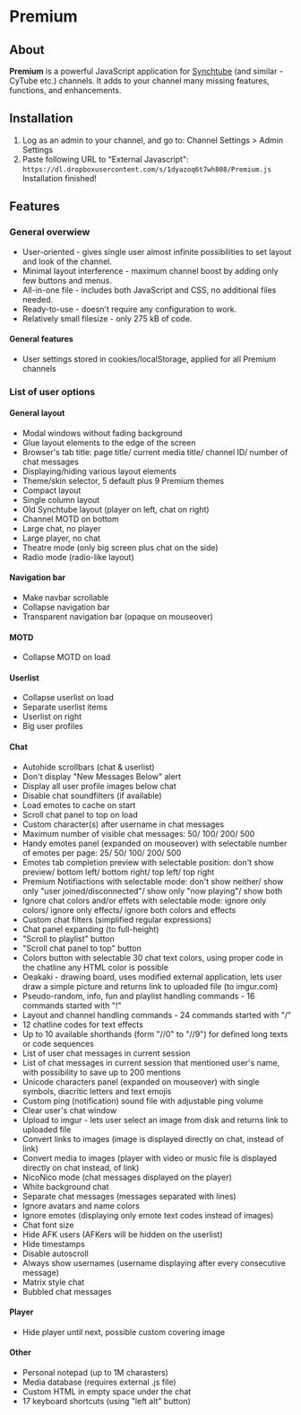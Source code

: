 # Premium
## About
**Premium** is a powerful JavaScript application for [Synchtube](https://synchtu.be/) (and similar - CyTube etc.) channels. It adds to your channel many missing features, functions, and enhancements.
## Installation
1. Log as an admin to your channel, and go to: Channel Settings > Admin Settings
2. Paste following URL to "External Javascript": `https://dl.dropboxusercontent.com/s/1dyazoq6t7wh808/Premium.js`
Installation finished!
## Features
### General overwiew
* User-oriented - gives single user almost infinite possibilities to set layout and look of the channel.
* Minimal layout interference - maximum channel boost by adding only few buttons and menus.
* All-in-one file - includes both JavaScript and CSS, no additional files needed.
* Ready-to-use - doesn't require any configuration to work.
* Relatively small filesize - only 275 kB of code.
#### General features
* User settings stored in cookies/localStorage, applied for all Premium channels
### List of user options
#### General layout
* Modal windows without fading background
* Glue layout elements to the edge of the screen
* Browser's tab title: page title/ current media title/ channel ID/ number of chat messages
* Displaying/hiding various layout elements
* Theme/skin selector, 5 default plus 9 Premium themes
* Compact layout
* Single column layout
* Old Synchtube layout (player on left, chat on right)
* Channel MOTD on bottom
* Large chat, no player
* Large player, no chat
* Theatre mode (only big screen plus chat on the side)
* Radio mode (radio-like layout)
#### Navigation bar
* Make navbar scrollable
* Collapse navigation bar
* Transparent navigation bar (opaque on mouseover)
#### MOTD
* Collapse MOTD on load
#### Userlist
* Collapse userlist on load
* Separate userlist items
* Userlist on right
* Big user profiles
#### Chat
* Autohide scrollbars (chat & userlist)
* Don't display "New Messages Below" alert
* Display all user profile images below chat
* Disable chat soundfilters (if available)
* Load emotes to cache on start
* Scroll chat panel to top on load
* Custom character(s) after username in chat messages
* Maximum number of visible chat messages: 50/ 100/ 200/ 500
* Handy emotes panel (expanded on mouseover) with selectable number of emotes per page: 25/ 50/ 100/ 200/ 500
* Emotes tab completion preview with selectable position: don't show preview/ bottom left/ bottom right/ top left/ top right
* Premium Notifiactions with selectable mode: don't show neither/ show only "user joined/disconnected"/ show only "now playing"/ show both
* Ignore chat colors and/or effets with selectable mode: ignore only colors/ ignore only effects/ ignore both colors and effects
* Custom chat filters (simplified regular expressions)
* Chat panel expanding (to full-height)
* "Scroll to playlist" button
* "Scroll chat panel to top" button
* Colors button with selectable 30 chat text colors, using proper code in the chatline any HTML color is possible
* Oeakaki - drawing board, uses modified external application, lets user draw a simple picture and returns link to uploaded file (to imgur.com)
* Pseudo-random, info, fun and playlist handling commands - 16 commands started with "!"
* Layout and channel handling commands - 24 commands started with "/"
* 12 chatline codes for text effects
* Up to 10 available shorthands (form "//0" to "//9") for defined long texts or code sequences
* List of user chat messages in current session
* List of chat messages in current session that mentioned user's name, with possibility to save up to 200 mentions
* Unicode characters panel (expanded on mouseover) with single symbols, diacritic letters and text emojis
* Custom ping (notification) sound file with adjustable ping volume
* Clear user's chat window
* Upload to imgur - lets user select an image from disk and returns link to uploaded file
* Convert links to images (image is displayed directly on chat, instead of link)
* Convert media to images (player with video or music file is displayed directly on chat instead, of link)
* NicoNico mode (chat messages displayed on the player)
* White background chat
* Separate chat messages (messages separated with lines)
* Ignore avatars and name colors
* Ignore emotes (displaying only emote text codes instead of images)
* Chat font size
* Hide AFK users (AFKers will be hidden on the userlist)
* Hide timestamps
* Disable autoscroll
* Always show usernames (username displaying after every consecutive message)
* Matrix style chat
* Bubbled chat messages
#### Player
* Hide player until next, possible custom covering image
#### Other
* Personal notepad (up to 1M charasters)
* Media database (requires external .js file)
* Custom HTML in empty space under the chat
* 17 keyboard shortcuts (using "left alt" button)
